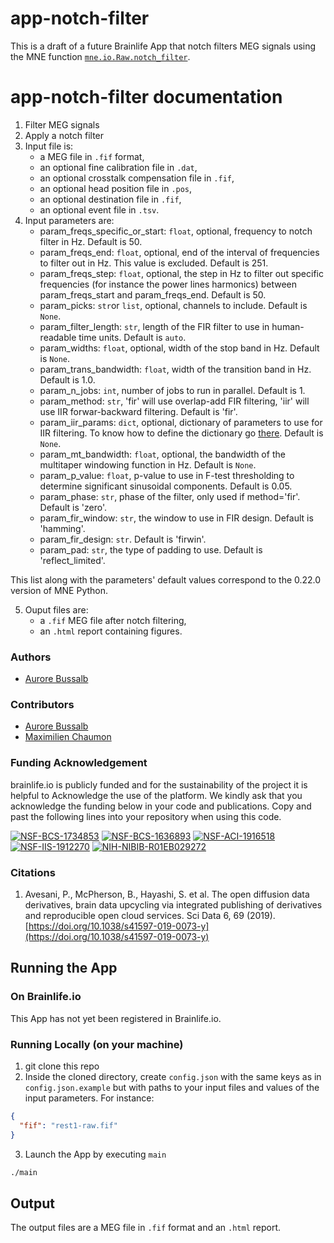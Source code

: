 # app-notch-filter

This is a draft of a future Brainlife App that notch filters MEG signals using the MNE function 
[`mne.io.Raw.notch_filter`](https://mne.tools/stable/generated/mne.io.Raw.html#mne.io.Raw.notch_filter).

# app-notch-filter documentation

1) Filter MEG signals
2) Apply a notch filter  
3) Input file is:
    * a MEG file in `.fif` format,
    * an optional fine calibration file in `.dat`,
    * an optional crosstalk compensation file in `.fif`,
    * an optional head position file in `.pos`,
    * an optional destination file in `.fif`,
    * an optional event file in `.tsv`.
4) Input parameters are:
    * param_freqs_specific_or_start: `float`, optional, frequency to notch filter in Hz. Default is 50.
    * param_freqs_end: `float`, optional, end of the interval of frequencies to filter out in Hz. This value is excluded. Default is 251.  
    * param_freqs_step: `float`, optional, the step in Hz to filter out specific frequencies (for instance the power lines harmonics) 
        between param_freqs_start and param_freqs_end. Default is 50.
    * param_picks: `str`or `list`, optional, channels to include. Default is `None`. 
    * param_filter_length: `str`, length of the FIR filter to use in human-readable time units. Default is `auto`. 
    * param_widths: `float`, optional, width of the stop band in Hz. Default is `None`.
    * param_trans_bandwidth: `float`, width of the transition band in Hz. Default is 1.0.
    * param_n_jobs: `int`, number of jobs to run in parallel. Default is 1.
    * param_method: `str`, 'fir' will use overlap-add FIR filtering, 'iir' will use IIR forwar-backward filtering. Default is 'fir'.
    * param_iir_params: `dict`, optional, dictionary of parameters to use for IIR filtering. To know how to define the dictionary go 
        [there](https://mne.tools/stable/generated/mne.filter.construct_iir_filter.html#mne.filter.construct_iir_filter). Default is `None`. 
    * param_mt_bandwidth: `float`, optional, the bandwidth of the multitaper windowing function in Hz. Default is `None`.
    * param_p_value: `float`, p-value to use in F-test thresholding to determine significant sinusoidal components. Default is 0.05.
    * param_phase: `str`, phase of the filter, only used if method='fir'. Default is 'zero'.
    * param_fir_window: `str`, the window to use in FIR design. Default is 'hamming'.
    * param_fir_design: `str`. Default is 'firwin'.
    * param_pad: `str`, the type of padding to use. Default is 'reflect_limited'.

This list along with the parameters' default values correspond to the 0.22.0 version of MNE Python.  

5) Ouput files are:
    * a `.fif` MEG file after notch filtering,
    * an `.html` report containing figures.

### Authors
- [Aurore Bussalb](aurore.bussalb@icm-institute.org)

### Contributors
- [Aurore Bussalb](aurore.bussalb@icm-institute.org)
- [Maximilien Chaumon](maximilien.chaumon@icm-institute.org)

### Funding Acknowledgement
brainlife.io is publicly funded and for the sustainability of the project it is helpful to Acknowledge the use of the platform. We kindly ask that you acknowledge the funding below in your code and publications. Copy and past the following lines into your repository when using this code.

[![NSF-BCS-1734853](https://img.shields.io/badge/NSF_BCS-1734853-blue.svg)](https://nsf.gov/awardsearch/showAward?AWD_ID=1734853)
[![NSF-BCS-1636893](https://img.shields.io/badge/NSF_BCS-1636893-blue.svg)](https://nsf.gov/awardsearch/showAward?AWD_ID=1636893)
[![NSF-ACI-1916518](https://img.shields.io/badge/NSF_ACI-1916518-blue.svg)](https://nsf.gov/awardsearch/showAward?AWD_ID=1916518)
[![NSF-IIS-1912270](https://img.shields.io/badge/NSF_IIS-1912270-blue.svg)](https://nsf.gov/awardsearch/showAward?AWD_ID=1912270)
[![NIH-NIBIB-R01EB029272](https://img.shields.io/badge/NIH_NIBIB-R01EB029272-green.svg)](https://grantome.com/grant/NIH/R01-EB029272-01)

### Citations
1. Avesani, P., McPherson, B., Hayashi, S. et al. The open diffusion data derivatives, brain data upcycling via integrated publishing of derivatives and reproducible open cloud services. Sci Data 6, 69 (2019). [https://doi.org/10.1038/s41597-019-0073-y](https://doi.org/10.1038/s41597-019-0073-y)

## Running the App 

### On Brainlife.io

This App has not yet been registered in Brainlife.io.

### Running Locally (on your machine)

1. git clone this repo
2. Inside the cloned directory, create `config.json` with the same keys as in `config.json.example` but with paths to your input 
   files and values of the input parameters. For instance:

```json
{
  "fif": "rest1-raw.fif"
}
```

3. Launch the App by executing `main`

```bash
./main
```

## Output

The output files are a MEG file in `.fif` format and an `.html` report.

